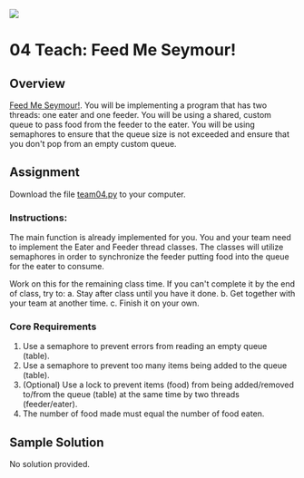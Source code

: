 ![](../../banner.png)

# 04 Teach: Feed Me Seymour!

## Overview

[Feed Me Seymour!](https://www.youtube.com/watch?v=L7SkrYF8lCU). You will be implementing a program that has two threads: one eater and one feeder. You will be using a shared, custom queue to pass food from the feeder to the eater. You will be using semaphores to ensure that the queue size is not exceeded and ensure that you don't pop from an empty custom queue.

## Assignment

Download the file [team04.py](team04.py) to your computer. 

### Instructions:

The main function is already implemented for you. You and your team need to implement the Eater and Feeder thread classes. The classes will utilize semaphores in order to synchronize the feeder putting food into the queue for the eater to consume. 

Work on this for the remaining class time. If you can't complete it by the end of class, try to:
   a. Stay after class until you have it done.
   b. Get together with your team at another time.
   c. Finish it on your own.

### Core Requirements

1. Use a semaphore to prevent errors from reading an empty queue (table).
2. Use a semaphore to prevent too many items being added to the queue (table).
3. (Optional) Use a lock to prevent items (food) from being added/removed to/from the queue (table) at the same time by two threads (feeder/eater).
4. The number of food made must equal the number of food eaten.

## Sample Solution

No solution provided.
